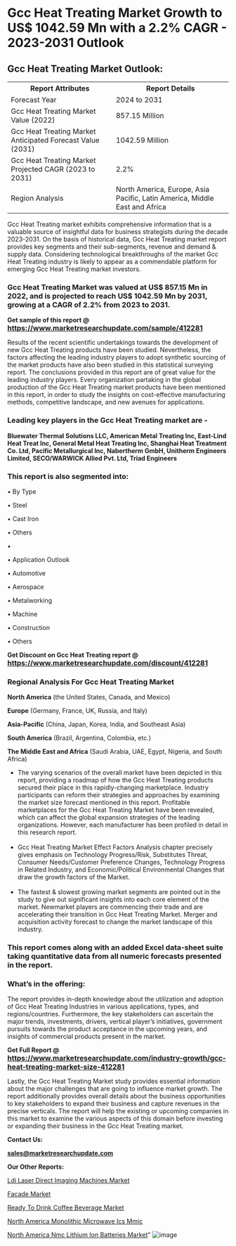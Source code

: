 # Gcc Heat Treating Market Growth to US$ 1042.59 Mn with a 2.2% CAGR - 2023-2031 Outlook

<html>
<body>

<h2>Gcc Heat Treating Market Outlook:</h2>

<table>
  <tr>
    <th>Report Attributes</th>
    <th>Report Details</th>
  </tr>
  <tr>
    <td>Forecast Year</td>
    <td>2024 to 2031</td>
  </tr>
  <tr>
    <td>Gcc Heat Treating Market Value (2022)</td>
    <td>857.15 Million</td>
  </tr>
  <tr>
    <td>Gcc Heat Treating Market Anticipated Forecast Value (2031)</td>
    <td>1042.59 Million</td>
  </tr>
  <tr>
    <td>Gcc Heat Treating Market Projected CAGR (2023 to 2031)</td>
    <td>2.2%</td>
  </tr>
  <tr>
    <td>Region Analysis</td>
    <td>North America, Europe, Asia Pacific, Latin America, Middle East and Africa</td>
  </tr>
</table>

</body>
</html>

Gcc Heat Treating market exhibits comprehensive information that is a valuable source of insightful data for business strategists during the decade 2023-2031. On the basis of historical data, Gcc Heat Treating market report provides key segments and their sub-segments, revenue and demand &amp; supply data. Considering technological breakthroughs of the market Gcc Heat Treating industry is likely to appear as a commendable platform for emerging Gcc Heat Treating market investors.

<strong><h3>Gcc Heat Treating Market was valued at US$ 857.15 Mn in 2022, and is projected to reach US$ 1042.59 Mn by 2031, growing at a CAGR of 2.2% from 2023 to 2031.</h3></strong>

<strong>Get sample of this report @ <a href=https://www.marketresearchupdate.com/sample/412281><font size=3 color=#0000ff>https://www.marketresearchupdate.com/sample/412281</font></a></strong>

Results of the recent scientific undertakings towards the development of new Gcc Heat Treating products have been studied. Nevertheless, the factors affecting the leading industry players to adopt synthetic sourcing of the market products have also been studied in this statistical surveying report. The conclusions provided in this report are of great value for the leading industry players. Every organization partaking in the global production of the Gcc Heat Treating market products have been mentioned in this report, in order to study the insights on cost-effective manufacturing methods, competitive landscape, and new avenues for applications.

<strong><h3>Leading key players in the Gcc Heat Treating market are -</h3></strong>

<strong>Bluewater Thermal Solutions LLC, American Metal Treating Inc, East-Lind Heat Treat Inc, General Metal Heat Treating Inc, Shanghai Heat Treatment Co. Ltd, Pacific Metallurgical Inc, Nabertherm GmbH, Unitherm Engineers Limited, SECO/WARWICK Allied Pvt. Ltd, Triad Engineers</strong>

<strong><h3>This report is also segmented into:</h3></strong>

• By Type

• Steel

• Cast Iron

• Others

• 

• Application Outlook

• Automotive

• Aerospace

• Metalworking

• Machine

• Construction

• Others

<strong>Get Discount on Gcc Heat Treating report @ <a href=https://www.marketresearchupdate.com/discount/412281><font size=3 color=#0000ff>https://www.marketresearchupdate.com/discount/412281</font></a></strong>

<strong><h3>Regional Analysis For Gcc Heat Treating Market</h3></strong>

<strong>North America</strong> (the United States, Canada, and Mexico)

<strong>Europe</strong> (Germany, France, UK, Russia, and Italy)

<strong>Asia-Pacific</strong> (China, Japan, Korea, India, and Southeast Asia)

<strong>South America</strong> (Brazil, Argentina, Colombia, etc.)

<strong>The Middle East and Africa</strong> (Saudi Arabia, UAE, Egypt, Nigeria, and South Africa)

<ul>
  <li>The varying scenarios of the overall market have been depicted in this report, providing a roadmap of how the Gcc Heat Treating products secured their place in this rapidly-changing marketplace. Industry participants can reform their strategies and approaches by examining the market size forecast mentioned in this report. Profitable marketplaces for the Gcc Heat Treating Market have been revealed, which can affect the global expansion strategies of the leading organizations. However, each manufacturer has been profiled in detail in this research report.</li><br>
  <li>Gcc Heat Treating Market Effect Factors Analysis chapter precisely gives emphasis on Technology Progress/Risk, Substitutes Threat, Consumer Needs/Customer Preference Changes, Technology Progress in Related Industry, and Economic/Political Environmental Changes that draw the growth factors of the Market.</li><br>
  <li>The fastest &amp; slowest growing market segments are pointed out in the study to give out significant insights into each core element of the market. Newmarket players are commencing their trade and are accelerating their transition in Gcc Heat Treating Market. Merger and acquisition activity forecast to change the market landscape of this industry.</li>
</ul>
<strong><h3>This report comes along with an added Excel data-sheet suite taking quantitative data from all numeric forecasts presented in the report.</h3></strong>

<strong><h3>What’s in the offering:</h3></strong> The report provides in-depth knowledge about the utilization and adoption of Gcc Heat Treating Industries in various applications, types, and regions/countries. Furthermore, the key stakeholders can ascertain the major trends, investments, drivers, vertical player’s initiatives, government pursuits towards the product acceptance in the upcoming years, and insights of commercial products present in the market.

<strong>Get Full Report @ <a href=https://www.marketresearchupdate.com/industry-growth/gcc-heat-treating-market-size-412281><font size=3 color=#0000ff>https://www.marketresearchupdate.com/industry-growth/gcc-heat-treating-market-size-412281</font></a></strong>

Lastly, the Gcc Heat Treating Market study provides essential information about the major challenges that are going to influence market growth. The report additionally provides overall details about the business opportunities to key stakeholders to expand their business and capture revenues in the precise verticals. The report will help the existing or upcoming companies in this market to examine the various aspects of this domain before investing or expanding their business in the Gcc Heat Treating market.

<strong>Contact Us:</strong>

<strong>sales@marketresearchupdate.com</strong>

<strong>Our Other Reports:</strong>

<a href=https://www.linkedin.com/pulse/ldi-laser-direct-imaging-machines-market-2023>Ldi Laser Direct Imaging Machines Market</a>

<a href=https://www.linkedin.com/pulse/facade-market-cladding-rainscreen-current-business>Facade Market</a>

<a href=https://www.linkedin.com/pulse/ready-to-drink-coffee-beverage-market-outlooks>Ready To Drink Coffee Beverage Market</a>

<a href=https://www.linkedin.com/pulse/north-america-monolithic-microwave-ics-mmic>North America Monolithic Microwave Ics Mmic</a>

<a href=https://www.linkedin.com/pulse/north-america-nmc-lithium-ion-batteries-market-1f>North America Nmc Lithium Ion Batteries Market</a>"
![image](https://github.com/Ankan-2/Market-Research-News/assets/158291571/593a5978-a24a-4c5c-a0d7-b15779f8793c)
